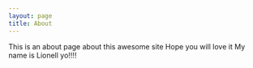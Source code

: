 ```yaml
---
layout: page
title: About
---
```


This is an about page about this awesome site 
Hope you will love it 
My name is Lionell yo!!!!
